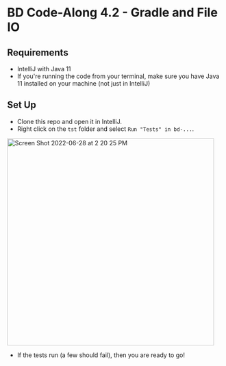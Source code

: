 # BD Code-Along 4.2 - Gradle and File IO

## Requirements

- IntelliJ with Java 11
- If you're running the code from your terminal, make sure you have Java 11 installed on your machine (not just in IntelliJ)

## Set Up

- Clone this repo and open it in IntelliJ. 
- Right click on the `tst` folder and select `Run "Tests" in bd-...`.

<img width="483" alt="Screen Shot 2022-06-28 at 2 20 25 PM" src="https://user-images.githubusercontent.com/4250171/176277438-8b3d0283-bf96-4531-870b-48a620cbedd0.png">

- If the tests run (a few should fail), then you are ready to go!


